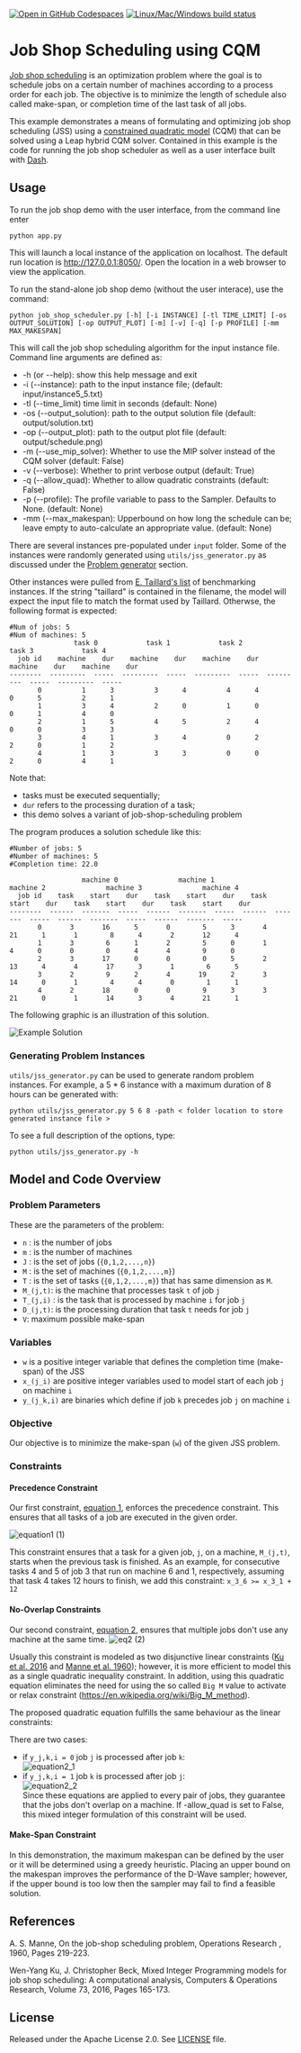 [![Open in GitHub Codespaces](
  https://img.shields.io/badge/Open%20in%20GitHub%20Codespaces-333?logo=github)](
  https://codespaces.new/dwave-examples/job-shop-scheduling-cqm?quickstart=1)
[![Linux/Mac/Windows build status](
  https://circleci.com/gh/dwave-examples/job-shop-scheduling-cqm.svg?style=shield)](
  https://circleci.com/gh/dwave-examples/job-shop-scheduling-cqm)

# Job Shop Scheduling using CQM
[Job shop scheduling](https://en.wikipedia.org/wiki/Job-shop_scheduling) is an optimization problem where the goal is to schedule jobs on a certain number of machines according to a process order for each job. The objective is to minimize the length of schedule also called make-span, or completion time of the last task of all jobs.

This example demonstrates a means of formulating and optimizing job shop  scheduling (JSS) using a [constrained quadratic model](https://docs.ocean.dwavesys.com/en/stable/concepts/cqm.html#cqm-sdk) (CQM) that can be solved using a Leap hybrid CQM solver. Contained in this example is the code for running the job shop scheduler as well as a user interface built with [Dash](https://dash.plotly.com/).

## Usage
To run the job shop demo with the user interface, from the command line enter

    python app.py
  
This will launch a local instance of the application on localhost. The default run location is http://127.0.0.1:8050/. Open the location in a web browser to view the application.

To run the stand-alone job shop demo (without the user interace), use the command:

    python job_shop_scheduler.py [-h] [-i INSTANCE] [-tl TIME_LIMIT] [-os OUTPUT_SOLUTION] [-op OUTPUT_PLOT] [-m] [-v] [-q] [-p PROFILE] [-mm MAX_MAKESPAN]

This will call the job shop scheduling algorithm for the input instance file. Command line arguments are defined as:
- -h (or --help): show this help message and exit
- -i (--instance): path to the input instance file; (default: input/instance5_5.txt)
- -tl (--time_limit) time limit in seconds (default: None)
-  -os (--output_solution): path to the output solution file (default: output/solution.txt)
-  -op (--output_plot): path to the output plot file (default: output/schedule.png)
-  -m (--use_mip_solver): Whether to use the MIP solver instead of the CQM solver (default: False)
-  -v (--verbose): Whether to print verbose output (default: True)
-  -q (--allow_quad): Whether to allow quadratic constraints (default: False)
-  -p (--profile): The profile variable to pass to the Sampler. Defaults to None. (default: None)
-  -mm (--max_makespan): Upperbound on how long the schedule can be; leave empty to auto-calculate an appropriate value. (default: None)

There are several instances pre-populated under `input` folder. Some of the instances were randomly generated using `utils/jss_generator.py` as discussed under the [Problem generator](#Generating-Problem-Instances) section.

Other instances were pulled from [E. Taillard's list] of benchmarking instances. If the string "taillard" is contained in the filename, the model will expect the input file to match the format used by Taillard. Otherwse, the following format is expected:

```
#Num of jobs: 5 
#Num of machines: 5 
                task 0            task 1            task 2            task 3            task 4      
  job id    machine    dur    machine    dur    machine    dur    machine    dur    machine    dur
--------  ---------  -----  ---------  -----  ---------  -----  ---------  -----  ---------  -----
       0          1      3          3      4          4      4          0      5          2      1
       1          3      4          2      0          1      0          0      1          4      0
       2          1      5          4      5          2      4          0      0          3      3
       3          4      1          3      4          0      2          2      0          1      2
       4          1      3          3      3          0      0          2      0          4      1

```

Note that:
- tasks must be executed sequentially;
- `dur` refers to the processing duration of a task;
- this demo solves a variant of job-shop-scheduling problem

The program produces a solution schedule like this:

```
#Number of jobs: 5
#Number of machines: 5
#Completion time: 22.0

                  machine 0               machine 1               machine 2               machine 3               machine 4       
  job id    task    start    dur    task    start    dur    task    start    dur    task    start    dur    task    start    dur
--------  ------  -------  -----  ------  -------  -----  ------  -------  -----  ------  -------  -----  ------  -------  -----
       0       3       16      5       0        5      3       4       21      1       1        8      4       2       12      4
       1       3        6      1       2        5      0       1        4      0       0        0      4       4        9      0
       2       3       17      0       0        0      5       2       13      4       4       17      3       1        6      5
       3       2        9      2       4       19      2       3       14      0       1        4      4       0        1      1
       4       2       18      0       0        9      3       3       21      0       1       14      3       4       21      1
```

The following graphic is an illustration of this solution.

![Example Solution](_static/schedule.png)

### Generating Problem Instances

`utils/jss_generator.py` can be used to generate random problem instances.
For example, a 5 * 6 instance with a maximum duration of 8 hours can be
generated with:

`python utils/jss_generator.py 5 6 8 -path < folder location to store generated instance file >`

To see a full description of the options, type:

`python utils/jss_generator.py -h`

## Model and Code Overview

### Problem Parameters

These are the parameters of the problem:

- `n` : is the number of jobs
- `m` : is the number of machines
- `J` : is the set of jobs (`{0,1,2,...,n}`)
- `M` : is the set of machines (`{0,1,2,...,m}`)
- `T` : is the set of tasks (`{0,1,2,...,m}`) that has same dimension as `M`. 
- `M_(j,t)`:  is the machine that processes task `t` of job `j`
- `T_(j,i)`  : is the task that is processed by machine `i` for job `j` 
- `D_(j,t)`:  is the processing duration that task `t` needs for job `j`
- `V`:  maximum possible make-span

### Variables

- `w` is a positive integer variable that defines the completion time (make-span)
of the JSS
- `x_(j_i)` are positive integer variables used to model start of each job `j` on
  machine `i`
- `y_(j_k,i)` are binaries which define if job `k` precedes job `j` on machine `i`

### Objective

Our objective is to minimize the make-span (`w`) of the given JSS problem.

### Constraints
#### Precedence Constraint

Our first constraint, [equation 1](#eq2), enforces the precedence constraint.
This ensures that all tasks of a job are executed in the given order.

![equation1](_static/eq1.png)          (1)

This constraint ensures that a task for a given job, `j`, on a machine, `M_(j,t)`,
starts when the previous task is finished. As an example, for consecutive
tasks 4 and 5 of job 3 that run on machine 6 and 1, respectively,
assuming that task 4 takes 12 hours to finish, we add this constraint:
`x_3_6 >= x_3_1 + 12`

#### No-Overlap Constraints
Our second constraint, [equation 2](#eq2), ensures that multiple jobs don't use any machine at the same time. 
![eq2](_static/eq2.png)          (2)

Usually this constraint is modeled as two disjunctive linear constraints ([Ku et al. 2016](#Ku) and [Manne et al. 1960](#Manne)); however, it is more efficient to model this as a single quadratic inequality constraint. In addition, using this quadratic equation eliminates the need for using the so called `Big M` value to activate or relax constraint (https://en.wikipedia.org/wiki/Big_M_method). 

The proposed quadratic equation fulfills the same behaviour as the linear constraints:

There are two cases:
- if `y_j,k,i = 0` job `j` is processed after job `k`:  
  ![equation2_1](_static/eq2_1.png)   
- if `y_j,k,i = 1` job `k` is processed after job `j`:  
  ![equation2_2](_static/eq2_2.png)   
  Since these equations are applied to every pair of jobs, they guarantee that the jobs don't overlap on a machine. If -allow_quad is set to False, this mixed integer formulation of this constraint will be used.

#### Make-Span Constraint 
In this demonstration, the maximum makespan can be defined by the user or it will be determined using a greedy heuristic. Placing an upper bound on the makespan improves the performance of the D-Wave sampler; however, if the upper bound is too low then the sampler may fail to find a feasible solution.


## References

<a id="Manne"></a>
A. S. Manne, On the job-shop scheduling problem, Operations Research , 1960, 
Pages 219-223.

<a id="Ku"></a>
Wen-Yang Ku, J. Christopher Beck, Mixed Integer Programming models for job 
shop scheduling: A computational analysis, Computers & Operations Research,
Volume 73, 2016, Pages 165-173.

## License

Released under the Apache License 2.0. See [LICENSE](LICENSE) file.

[E. Taillard's list]: http://mistic.heig-vd.ch/taillard/problemes.dir/ordonnancement.dir/ordonnancement.html
